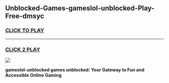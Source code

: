 
## Unblocked-Games-gameslol-unblocked-Play-Free-dmsyc
<h3>
<a href="https://premium76.site?title=gameslol-unblocked&ref=21A">CLICK TO PLAY</a></h3>
<hr>

<h3>
<a href="https://premium76.site?title=gameslol-unblocked&ref=21A">CLICK 2 PLAY</a>
  
</h3>

<a href="https://premium76.site?title=gameslol-unblocked&ref=21A"><img src="https://clearcache.store/games.png"></a>


**gameslol-unblocked games unblocked: Your Gateway to Fun and Accessible Online Gaming**
